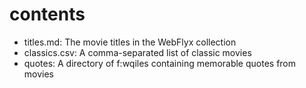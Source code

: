 # contents

- titles.md: The movie titles in the WebFlyx collection
- classics.csv: A comma-separated list of classic movies
- quotes: A directory of f:wqiles containing memorable quotes from movies
